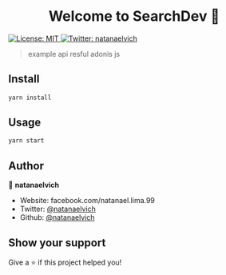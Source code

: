 <h1 align="center">Welcome to SearchDev 👋</h1>
<p>
  <a href="#" target="_blank">
    <img alt="License: MIT" src="https://img.shields.io/badge/License-MIT-yellow.svg" />
  </a>
  <a href="https://twitter.com/natanaelvich" target="_blank">
    <img alt="Twitter: natanaelvich" src="https://img.shields.io/twitter/follow/natanaelvich.svg?style=social" />
  </a>
</p>

> example api resful adonis js

## Install

```sh
yarn install
```

## Usage

```sh
yarn start
```

## Author

👤 **natanaelvich**

* Website: facebook.com/natanael.lima.99
* Twitter: [@natanaelvich](https://twitter.com/natanaelvich)
* Github: [@natanaelvich](https://github.com/natanaelvich)

## Show your support

Give a ⭐️ if this project helped you!
